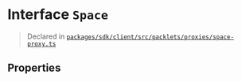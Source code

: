 # Interface `Space`
> Declared in [`packages/sdk/client/src/packlets/proxies/space-proxy.ts`]()


## Properties